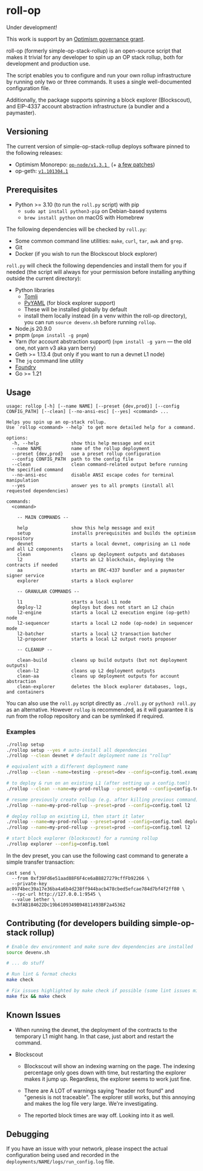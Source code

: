 # roll-op

Under development!

This work is support by an
[Optimism governance grant](https://app.charmverse.io/op-grants/proposals?id=a6e6bfb8-75bd-41bd-acb1-618c3c62e667).

roll-op (formerly simple-op-stack-rollup) is an open-source script that makes it trivial for any
developer to spin up an OP stack rollup, both for development and production use.

The script enables you to configure and run your own rollup infrastructure by running only two or
three commands. It uses a single well-documented configuration file.

Additionally, the package supports spinning a block explorer (Blockscout), and EIP-4337 account
abstraction infrastructure (a bundler and a paymaster).

## Versioning

The current version of simple-op-stack-rollup deploys software pinned to the following releases:

- Optimism Monorepo: [`op-node/v1.3.1 `](https://github.com/ethereum-optimism/optimism/releases/tag/op-node%2Fv1.3.1) (+ [a few patches](setup.py))
- op-geth: [`v1.101304.1`](https://github.com/ethereum-optimism/op-geth/releases/tag/v1.101304.1)

## Prerequisites

- Python >= 3.10 (to run the `roll.py` script) with pip
  - `sudo apt install python3-pip` on Debian-based systems
  - `brew install python` on macOS with Homebrew

The following dependencies will be checked by `roll.py`:

- Some common command line utilities: `make`, `curl`, `tar`, `awk` and `grep`.
- Git
- Docker (if you wish to run the Blockscout block explorer)

`roll.py` will check the following dependencies and install them for you if needed (the script will
always for your permission before installing anything outside the current directory):

- Python libraries
  - [Tomli](https://pypi.org/project/tomli/)
  - [PyYAML](https://pypi.org/project/PyYAML/) (for block explorer support)
  - These will be installed globally by default
  - install them locally instead (in a venv within the roll-op directory), you can run `source
    devenv.sh` before running `rollop`.
- Node.js 20.9.0
- pnpm (`pnpm install -g pnpm`)
- Yarn (for account abstraction support)
  (`npm install -g yarn` — the old one, not yarn v3 aka yarn berry)
- Geth >= 1.13.4 (but only if you want to run a devnet L1 node)
- The `jq` command line utility
- [Foundry](https://github.com/foundry-rs/foundry)
- Go >= 1.21

## Usage

```
usage: rollop [-h] [--name NAME] [--preset {dev,prod}] [--config CONFIG_PATH] [--clean] [--no-ansi-esc] [--yes] <command> ...

Helps you spin up an op-stack rollup.
Use `rollop <command> --help` to get more detailed help for a command.

options:
  -h, --help            show this help message and exit
  --name NAME           name of the rollup deployment
  --preset {dev,prod}   use a preset rollup configuration
  --config CONFIG_PATH  path to the config file
  --clean               clean command-related output before running the specified command
  --no-ansi-esc         disable ANSI escape codes for terminal manipulation
  --yes                 answer yes to all prompts (install all requested dependencies)

commands:
  <command>
    
    -- MAIN COMMANDS --

    help                show this help message and exit
    setup               installs prerequisites and builds the optimism repository
    devnet              starts a local devnet, comprising an L1 node and all L2 components
    clean               cleans up deployment outputs and databases
    l2                  starts an L2 blockchain, deploying the contracts if needed
    aa                  starts an ERC-4337 bundler and a paymaster signer service
    explorer            starts a block explorer
    
    -- GRANULAR COMMANDS --

    l1                  starts a local L1 node
    deploy-l2           deploys but does not start an L2 chain
    l2-engine           starts a local L2 execution engine (op-geth) node
    l2-sequencer        starts a local L2 node (op-node) in sequencer mode
    l2-batcher          starts a local L2 transaction batcher
    l2-proposer         starts a local L2 output roots proposer
    
    -- CLEANUP --

    clean-build         cleans up build outputs (but not deployment outputs)
    clean-l2            cleans up L2 deployment outputs
    clean-aa            cleans up deployment outputs for account abstraction
    clean-explorer      deletes the block explorer databases, logs, and containers
```

You can also use the `roll.py` script directly as `./roll.py` or `python3 roll.py`  as an
alternative. However `rollop` is recommended, as it will guarantee it is run from the rollop
repository and can be symlinked if required.

### Examples

```bash
./rollop setup
./rollop setup --yes # auto-install all dependencies
./rollop --clean devnet # default deployment name is "rollup"

# equivalent with a different deployment name
./rollop --clean --name=testing --preset=dev --config=config.toml.example devnet

# to deploy & run on an existing L1 (after setting up a config.toml)
./rollop --clean --name=my-prod-rollup --preset=prod --config=config.toml l2

# resume previously create rollup (e.g. after killing previous command)
./rollop --name=my-prod-rollup --preset=prod --config=config.toml l2

# deploy rollup on existing L1, then start it later
./rollop --name=my-prod-rollup --preset=prod --config=config.toml deploy-l2
./rollop --name=my-prod-rollup --preset=prod --config=config.toml l2

# start block explorer (blockscout) for a running rollup
./rollop explorer --config=config.toml
```

In the dev preset, you can use the following cast command to generate a simple transfer transaction:
```
cast send \
  --from 0xf39Fd6e51aad88F6F4ce6aB8827279cffFb92266 \
  --private-key ac0974bec39a17e36ba4a6b4d238ff944bacb478cbed5efcae784d7bf4f2ff80 \
  --rpc-url http://127.0.0.1:9545 \
  --value 1ether \
  0x3fAB184622Dc19b6109349B94811493BF2a45362
```


## Contributing (for developers building simple-op-stack rollup)

```bash
# Enable dev environment and make sure dev dependencies are installed
source devenv.sh

# ... do stuff

# Run lint & format checks
make check

# Fix issues highlighted by make check if possible (some lint issues might need manual fixes)
make fix && make check
```

## Known Issues

- When running the devnet, the deployment of the contracts to the temporary L1 might hang.
  In that case, just abort and restart the command.

- Blockscout

  - Blockscout will show an indexing warning on the page. The indexing percentage only goes down with
    time, but restarting the explorer makes it jump up. Regardless, the explorer seems to work just
    fine.

  - There are A LOT of warnings saying "header not found" and "genesis is not traceable". The
    explorer still works, but this annoying and makes the log file very large. We're investigating.

  - The reported block times are way off. Looking into it as well.

## Debugging

If you have an issue with your network, please inspect the actual configuration being used and
recorded in the `deployments/NAME/logs/run_config.log` file.
